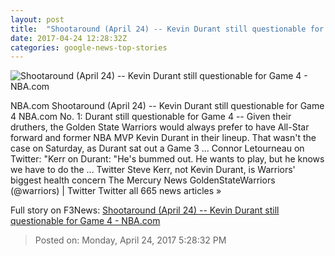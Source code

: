 ```yaml
---
layout: post
title:  "Shootaround (April 24) -- Kevin Durant still questionable for Game 4 - NBA.com"
date: 2017-04-24 12:28:32Z
categories: google-news-top-stories
---
```


![Shootaround (April 24) -- Kevin Durant still questionable for Game 4 - NBA.com](https://cdn.nba.net/nba-drupal-prod/styles/landscape/s3/2017-04/lebron_robinson_042317.jpg?itok=ca7DfGVO)

NBA.com Shootaround (April 24) -- Kevin Durant still questionable for Game 4 NBA.com No. 1: Durant still questionable for Game 4 -- Given their druthers, the Golden State Warriors would always prefer to have All-Star forward and former NBA MVP Kevin Durant in their lineup. That wasn't the case on Saturday, as Durant sat out a Game 3 ... Connor Letourneau on Twitter: "Kerr on Durant: "He's bummed out. He wants to play, but he knows we have to do the ... Twitter Steve Kerr, not Kevin Durant, is Warriors' biggest health concern The Mercury News GoldenStateWarriors (@warriors) | Twitter Twitter all 665 news articles »


Full story on F3News: [Shootaround (April 24) -- Kevin Durant still questionable for Game 4 - NBA.com](http://www.f3nws.com/n/RfsGRG)

> Posted on: Monday, April 24, 2017 5:28:32 PM
